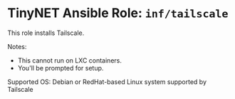 # TinyNET Ansible Role: `inf/tailscale`

This role installs Tailscale.

Notes:

- This cannot run on LXC containers.
- You'll be prompted for setup.

Supported OS: Debian or RedHat-based Linux system supported by Tailscale
